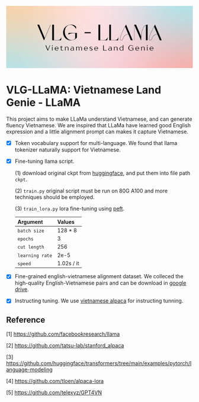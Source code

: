 <p align="center">
     <img src="figures/vlg-llama.png" alt="logo-pic" width = "550">
     <br/>
</p> 

# VLG-LLaMA: Vietnamese Land Genie - LLaMA

This project aims to make LLaMa understand Vietnamese, and can generate fluency Vietnamese. We are inspired that LLaMa have learned good English expression and a little alignment prompt can makes it capture Vietnamese. 

- [X] Token vocabulary support for multi-language. We found that llama tokenizer naturally support for Vietnamese. 
- [X] Fine-tuning llama script.  

  (1) download original ckpt from [huggingface](https://huggingface.co/decapoda-research/llama-7b-hf), and put them into file path ```ckpt```. 

  (2) ```train.py``` original script must be run on 80G A100 and more techniques should be employed. 
  
  (3) ```train_lora.py``` lora fine-tuning using [peft](https://github.com/huggingface/peft). 
  
  | Argument | Values |
  |------|------|
  | `batch size` | 128 * 8 |
   | `epochs` | 3 |
   | `cut length` | 256 |
   | `learning rate` | 2e-5 |
   | `speed` | 1.02s / it |
  
  
- [X] Fine-grained english-vietnamese alignment dataset. We colleced the high-quality English-Vietnamese pairs and can be download in [google drive](https://drive.google.com/drive/folders/1GKRD_2bpQOLYptlgb1c30GOXJDy_rw7c?usp=sharing). 

[//]: # (     We also found that [BELLE]&#40;https://github.com/LianjiaTech/BELLE&#41; provide ckpts and inese dataset, strongly recommended to refer it. )

- [X] Instructing tuning. We use [vietnamese alpaca](https://github.com/telexyz/GPT4VN) for instructing tunning. 

[//]: # (- [X] Open source [checkpoints]&#40;https://huggingface.co/feizhengcong/MLE-LLaMA/blob/main/README.md&#41;, gradio scripts and cases. )

[//]: # (     We found that LLaMA model tends to generate long sentences. )

[//]: # (<p align="center">)

[//]: # (     <img src="figures/case1.png" alt="case1" width = "1050">)

[//]: # (     <br/>)

[//]: # (</p> )

[//]: # ()
[//]: # (<p align="center">)

[//]: # (     <img src="figures/case2.png" alt="case2" width = "1050">)

[//]: # (     <br/>)

[//]: # (</p> )

[//]: # ()
[//]: # (<p align="center">)

[//]: # (     <img src="figures/case3.png" alt="case3" width = "1050">)

[//]: # (     <br/>)

[//]: # (</p> )



## Reference 
[1] https://github.com/facebookresearch/llama 

[2] https://github.com/tatsu-lab/stanford_alpaca 

[3] https://github.com/huggingface/transformers/tree/main/examples/pytorch/language-modeling

[4] https://github.com/tloen/alpaca-lora

[5] https://github.com/telexyz/GPT4VN

